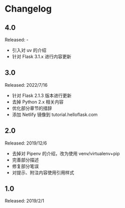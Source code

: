 # Changelog

## 4.0

Released: -

- 引入对 uv 的介绍
- 针对 Flask 3.1.x 进行内容更新

## 3.0

Released: 2022/7/16

- 针对 Flask 2.1.3 版本进行更新
- 去掉 Python 2.x 相关内容
- 优化部分章节的措辞
- 添加 Netlify 镜像到 tutorial.helloflask.com


## 2.0

Released: 2019/12/6

- 去掉对 Pipenv 的介绍，改为使用 venv/virtualenv+pip
- 完善部分描述
- 修复部分笔误
- 对提示、附注内容使用引用样式


## 1.0

Released: 2019/2/1
